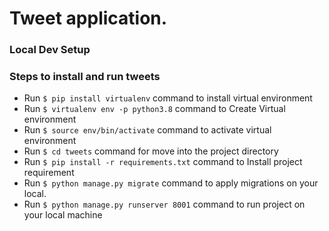 # Tweet application.

### Local Dev Setup

### Steps to install and run tweets
* Run `$ pip install virtualenv` command to install virtual environment
* Run `$ virtualenv env -p python3.8` command to Create Virtual environment
* Run `$ source env/bin/activate` command to activate virtual environment
* Run `$ cd tweets` command for move into the project directory
* Run `$ pip install -r requirements.txt` command to Install project requirement
* Run `$ python manage.py migrate` command to apply migrations on your local.
* Run `$ python manage.py runserver 8001` command to run project on your local machine